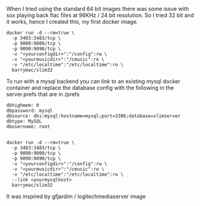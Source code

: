 When I tried using the standard 64 bit images there was some issue with sox playing back flac files at 96KHz / 24 bit resolution. So I tried 32 bit 
and it works, hence I created this, my first docker image.



    docker run -d --rm=true \
      -p 3483:3483/tcp \
      -p 9000:9000/tcp \
      -p 9090:9090/tcp \
      -v "<yourconfigdir>":"/config":rw \
      -v "<yourmusicdir>":"/cmusic":ro \
      -v "/etc/localtime":"/etc/localtime":ro \
      barrymac/slim32

To run with a mysql backend you can link to an existing mysql docker container and replace the database config with the 
following in the server.prefs that are in <yourconfigdir>/prefs 

    dbhighmem: 0
    dbpassword: mysql
    dbsource: dbi:mysql:hostname=mysql;port=3306;database=slimserver
    dbtype: MySQL
    dbusername: root


    docker run -d --rm=true \
      -p 3483:3483/tcp \
      -p 9000:9000/tcp \
      -p 9090:9090/tcp \
      -v "<yourconfigdir>":"/config":rw \
      -v "<yourmusicdir>":"/cmusic":ro \
      -v "/etc/localtime":"/etc/localtime":ro \
      --link <yourmysqlhost>
      barrymac/slim32


It was inspired by gfjardim / logitechmediaserver image
